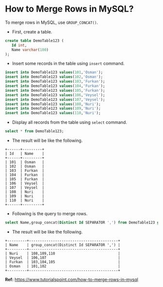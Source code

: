 # How to Merge Rows in MySQL?

To merge rows in MySQL, use `GROUP_CONCAT()`.

- First, create a table.

```sql
create table DemoTable123 (
   Id int,
   Name varchar(100)
);
```

- Insert some records in the table using `insert` command.

```sql
insert into DemoTable123 values(101,'Osman');
insert into DemoTable123 values(102,'Osman');
insert into DemoTable123 values(103,'Furkan');
insert into DemoTable123 values(104,'Furkan');
insert into DemoTable123 values(105,'Furkan');
insert into DemoTable123 values(106,'Veysel');
insert into DemoTable123 values(107,'Veysel');
insert into DemoTable123 values(108,'Nuri');
insert into DemoTable123 values(109,'Nuri');
insert into DemoTable123 values(110,'Nuri');
```

- Display all records from the table using `select` command.

```sql
select * from DemoTable123;
```

- The result will be like the following.

```
+------+---------+
| Id   | Name    |
+------+---------+
| 101  | Osman   |
| 102  | Osman   |
| 103  | Furkan  |
| 104  | Furkan  |
| 105  | Furkan  |
| 106  | Veysel  |
| 107  | Veysel  |
| 108  | Nuri    |
| 109  | Nuri    |
| 110  | Nuri    |
+------+---------+
```

- Following is the query to merge rows.

```sql
select Name,group_concat(Distinct Id SEPARATOR ',') from DemoTable123 group by Name;
```

- The result will be like the following.

```
+---------+-----------------------------------------+
| Name    | group_concat(Distinct Id SEPARATOR ',') |
+---------+-----------------------------------------+
| Nuri    | 108,109,110                             |
| Veysel  | 106,107                                 |
| Furkan  | 103,104,105                             |
| Osman   | 101,102                                 |
+---------+-----------------------------------------+
```

**Ref:** https://www.tutorialspoint.com/how-to-merge-rows-in-mysql
